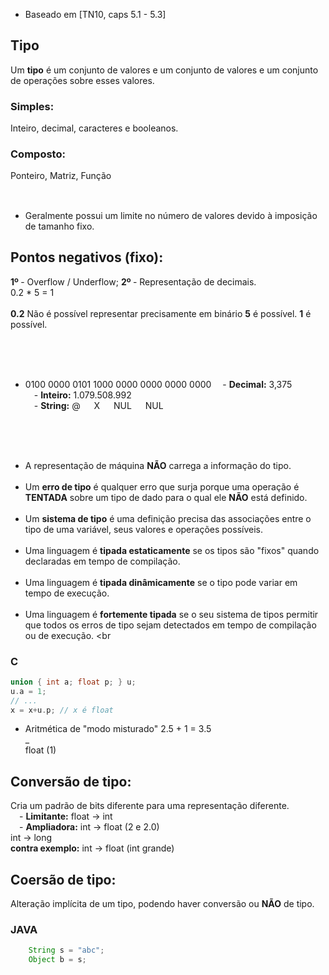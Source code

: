 - Baseado em [TN10, caps 5.1 - 5.3]

## Tipo
Um <strong>tipo</strong> é um conjunto de valores e um conjunto de valores e um conjunto de operações sobre esses valores.

### Simples:
Inteiro, decimal, caracteres e booleanos.

### Composto:
Ponteiro, Matriz, Função <br><br>

##

- Geralmente possui um limite no número de valores devido à imposição de tamanho fixo.

## Pontos negativos (fixo):
<strong> 1º </strong> - Overflow / Underflow;
<strong> 2º </strong> - Representação de decimais. <br>
0.2 * 5 = 1 <br><br>
<strong>0.2</strong> Não é possível representar precisamente em binário
<strong>5</strong> é possível.
<strong>1</strong> é possível.

<br><br><br>

- 0100 0000 0101 1000 0000 0000 0000 0000
&emsp;- <strong>Decimal:</strong> 3,375 <br> 
&emsp;- <strong>Inteiro:</strong> 1.079.508.992 <br>
&emsp;- <strong>String:</strong> @ &emsp; X &emsp; NUL &emsp; NUL 

<br><br><br>

- A representação de máquina <strong>NÃO</strong> carrega a informação do tipo. <br><br>
- Um <strong>erro de tipo</strong> é qualquer erro que surja porque uma operação é <strong>TENTADA</strong> sobre um tipo de dado para o qual ele <strong>NÃO</strong> está definido. <br><br>
- Um <strong>sistema de tipo</strong> é uma definição precisa das associações entre o tipo de uma variável, seus valores e operações possíveis. <br><br>
- Uma linguagem é <strong>tipada estaticamente</strong> se os tipos são "fixos" quando declaradas em tempo de compilação. <br><br>
- Uma linguagem é <strong>tipada dinâmicamente</strong> se o tipo pode variar em tempo de execução. <br><br>
- Uma linguagem é <strong>fortemente tipada</strong> se o seu sistema de tipos permitir que todos os erros de tipo sejam detectados em tempo de compilação ou de execução. <br<br>

### C
```c 
union { int a; float p; } u;
u.a = 1;
// ...
x = x+u.p; // x é float
```

- Aritmética de "modo misturado"
2.5 + 1 = 3.5 <br>
      _ <br>
      float (1)<br>

## Conversão de tipo:
Cria um padrão de bits diferente para uma representação diferente. <br>
&emsp;- <strong>Limitante:</strong> float -> int <br>
&emsp;- <strong>Ampliadora:</strong> int -> float (2 e 2.0) <br>
                            int -> long <br>
        <strong>contra exemplo:</strong> int -> float (int grande) <br>

## Coersão de tipo:
Alteração implícita de um tipo, podendo haver conversão ou <strong>NÃO</strong> de tipo. <br>
### JAVA
```java
    String s = "abc";
    Object b = s;
```
